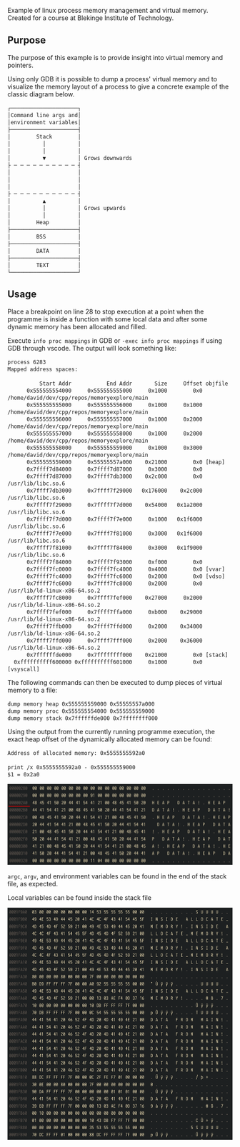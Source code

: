 Example of linux process memory management and virtual memory.  
Created for a course at Blekinge Institute of Technology.

## Purpose
The purpose of this example is to provide insight into virtual memory and
pointers.

Using only GDB it is possible to dump a process' virtual memory and to visualize
the memory layout of a process to give a concrete example of the classic diagram
below.

```
┌─────────────────────┐
│Command line args and│
│environment variables│
├─────────────────────┤
│        Stack        │
│          │          │
│          │          │
│          ▼          │ Grows downwards
├ ─ ─ ─ ─ ─ ─ ─ ─ ─ ─ ┤ 
│                     │
│                     │
│                     │
├ ─ ─ ─ ─ ─ ─ ─ ─ ─ ─ ┤
│          ▲          │
│          │          │ Grows upwards
│          │          │
│        Heap         │
├─────────────────────┤
│        BSS          │
├─────────────────────┤
│        DATA         │
├─────────────────────┤
│        TEXT         │
└─────────────────────┘
```

## Usage
Place a breakpoint on line 28 to stop execution at a point when the programme is
inside a function with some local data and after some dynamic memory has been
allocated and filled.

Execute `info proc mappings` in GDB or `-exec info proc mappings` if using
GDB through vscode. The output will look something like:

```
process 6283
Mapped address spaces:

          Start Addr           End Addr       Size     Offset objfile
      0x555555554000     0x555555555000     0x1000        0x0 /home/david/dev/cpp/repos/memoryexplore/main
      0x555555555000     0x555555556000     0x1000     0x1000 /home/david/dev/cpp/repos/memoryexplore/main
      0x555555556000     0x555555557000     0x1000     0x2000 /home/david/dev/cpp/repos/memoryexplore/main
      0x555555557000     0x555555558000     0x1000     0x2000 /home/david/dev/cpp/repos/memoryexplore/main
      0x555555558000     0x555555559000     0x1000     0x3000 /home/david/dev/cpp/repos/memoryexplore/main
      0x555555559000     0x55555557a000    0x21000        0x0 [heap]
      0x7ffff7d84000     0x7ffff7d87000     0x3000        0x0 
      0x7ffff7d87000     0x7ffff7db3000    0x2c000        0x0 /usr/lib/libc.so.6
      0x7ffff7db3000     0x7ffff7f29000   0x176000    0x2c000 /usr/lib/libc.so.6
      0x7ffff7f29000     0x7ffff7f7d000    0x54000   0x1a2000 /usr/lib/libc.so.6
      0x7ffff7f7d000     0x7ffff7f7e000     0x1000   0x1f6000 /usr/lib/libc.so.6
      0x7ffff7f7e000     0x7ffff7f81000     0x3000   0x1f6000 /usr/lib/libc.so.6
      0x7ffff7f81000     0x7ffff7f84000     0x3000   0x1f9000 /usr/lib/libc.so.6
      0x7ffff7f84000     0x7ffff7f93000     0xf000        0x0 
      0x7ffff7fc0000     0x7ffff7fc4000     0x4000        0x0 [vvar]
      0x7ffff7fc4000     0x7ffff7fc6000     0x2000        0x0 [vdso]
      0x7ffff7fc6000     0x7ffff7fc8000     0x2000        0x0 /usr/lib/ld-linux-x86-64.so.2
      0x7ffff7fc8000     0x7ffff7fef000    0x27000     0x2000 /usr/lib/ld-linux-x86-64.so.2
      0x7ffff7fef000     0x7ffff7ffa000     0xb000    0x29000 /usr/lib/ld-linux-x86-64.so.2
      0x7ffff7ffb000     0x7ffff7ffd000     0x2000    0x34000 /usr/lib/ld-linux-x86-64.so.2
      0x7ffff7ffd000     0x7ffff7fff000     0x2000    0x36000 /usr/lib/ld-linux-x86-64.so.2
      0x7ffffffde000     0x7ffffffff000    0x21000        0x0 [stack]
  0xffffffffff600000 0xffffffffff601000     0x1000        0x0 [vsyscall]
```

The following commands can then be executed to dump pieces of virtual memory to
a file:
```
dump memory heap 0x555555559000 0x55555557a000
dump memory proc 0x555555554000 0x555555559000
dump memory stack 0x7ffffffde000 0x7ffffffff000
```

Using the output from the currently running programme execution, the exact heap
offset of the dynamically allocated memory can be found:
```
Address of allocated memory: 0x5555555592a0

print /x 0x5555555592a0 - 0x555555559000
$1 = 0x2a0
```

![](./heap.png)

`argc`, `argv`, and environment variables can be found in the end of the stack
file, as expected.

Local variables can be found inside the stack file

![](./stack.png)